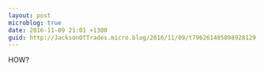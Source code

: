 ```yaml
---
layout: post
microblog: true
date: 2016-11-09 21:01 +1300
guid: http://JacksonOfTrades.micro.blog/2016/11/09/t796261485898928129.html
---
```

HOW?
